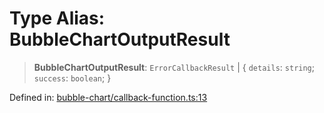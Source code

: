# Type Alias: BubbleChartOutputResult

> **BubbleChartOutputResult**: `ErrorCallbackResult` \| \{ `details`: `string`; `success`: `boolean`; \}

Defined in: [bubble-chart/callback-function.ts:13](https://github.com/GeoDaCenter/openassistant/blob/a1bcfdf89aac2d64b3bda9cf92b96ead076def28/packages/echarts/src/bubble-chart/callback-function.ts#L13)
